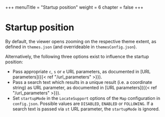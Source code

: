 +++
menuTitle = "Startup position"
weight = 6
chapter = false
+++
# Startup position

By default, the viewer opens zooming on the respective theme extent, as defined in `themes.json` (and overrideable in `themesConfig.json`).

Alternatively, the following three options exist to influence the startup position:

- Pass appropriate `c`, `s` or `e` URL parameters, as documented in [URL parameters]({{< ref "/url_parameters" >}}).
- Pass a search text which results in a unique result (i.e. a coordinate string) as URL parameter, as documented in [URL parameters]({{< ref "/url_parameters" >}}).
- Set `startupMode` in the `LocateSupport` options of the `Map` configuration in `config.json`. Possible values are `DISABLED`, `ENABLED` or `FOLLOWING`. If a search text is passed via `st` URL parameter, the `startupMode` is ignored.
